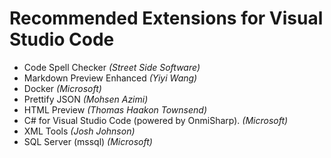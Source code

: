# Recommended Extensions for Visual Studio Code

 - Code Spell Checker *(Street Side Software)*
 - Markdown Preview Enhanced *(Yiyi Wang)*
 - Docker *(Microsoft)*
 - Prettify JSON *(Mohsen Azimi)*
 - HTML Preview *(Thomas Haakon Townsend)*
 - C# for Visual Studio Code (powered by OnmiSharp). *(Microsoft)*
 - XML Tools *(Josh Johnson)*
 - SQL Server (mssql) *(Microsoft)*
